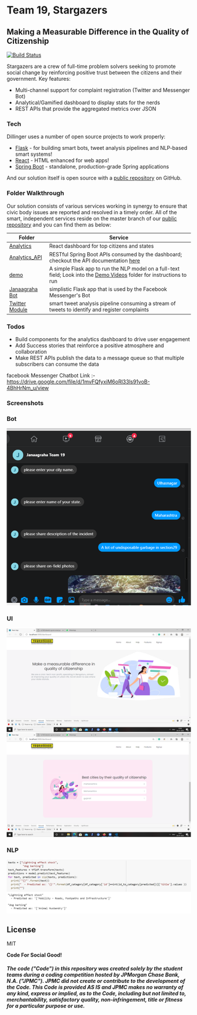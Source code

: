 # Team 19, Stargazers
## Making a Measurable Difference in the Quality of Citizenship

[![Build Status](https://travis-ci.org/joemccann/dillinger.svg?branch=master)](https://travis-ci.org/joemccann/dillinger)

Stargazers are a crew of full-time problem solvers seeking to promote social change by reinforcing positive trust between the citizens and their government.
Key features:
  - Multi-channel support for complaint registration (Twitter and Messenger Bot)
  - Analytical/Gamified dashboard to display stats for the nerds
  - REST APIs that provide the aggregated metrics over JSON

### Tech
Dillinger uses a number of open source projects to work properly:

* [Flask](https://flask.palletsprojects.com/en/1.1.x/) - for building smart bots, tweet analysis pipelines and NLP-based smart systems!
* [React](https://reactjs.org/) - HTML enhanced for web apps!
* [Spring Boot](https://spring.io/projects/spring-boot) - standalone, production-grade Spring applications

And our solution itself is open source with a [public repository](https://github.com/CFGIndia20/team-19)
 on GitHub.

### Folder Walkthrough

Our solution consists of various services working in synergy to ensure that civic body issues are reported and resolved in a timely order. All of the smart, independent services reside on the master branch of our [public repository](https://github.com/CFGIndia20/team-19) and you can find them as below:

| Folder | Service |
| ------ | ------ |
| [Analytics](https://github.com/CFGIndia20/team-19/tree/master/Analytics/janaagraha_analytics) | React dashboard for top citizens and states |
| [Analytics_API](https://github.com/CFGIndia20/team-19/tree/master/Analytics_API) | RESTful Spring Boot APIs consumed by the dashboard; checkout the API documentation [here](https://documenter.getpostman.com/view/8926422/T1DqevoA?version=latest#9450a043-981b-4fb0-8b01-d4d9ddd25646) |
| [demo](https://github.com/CFGIndia20/team-19/tree/master/demo) | A simple Flask app to run the NLP model on a full-text field; Look into the [Demo Videos](https://github.com/CFGIndia20/team-19/tree/master/Demo%20Videos) folder for instructions to run |
| [Janaagraha Bot](https://github.com/CFGIndia20/team-19/tree/master/Janaagraha%20Bot) | simplistic Flask app that is used by the Facebook Messenger's Bot | And the bot is trained on https://wit.ai/ and generated access token keys for the bot using https://developers.facebook.com/apps/ 
| [Twitter Module](https://github.com/CFGIndia20/team-19/tree/master/TwitterModule) | smart tweet analysis pipeline consuming a stream of tweets to identify and register complaints |

### Todos

 - Build components for the analytics dashboard to drive user engagement
 - Add Success stories that reinforce a positive atmosphere and collaboration
 - Make REST APIs publish the data to a message queue so that multiple subscribers can consume the data
 
 
 facebook Messenger Chatbot Link :- https://drive.google.com/file/d/1mvFQfyxiM6oRl33ls91voB-4BhHrNm_u/view
 
 
 ### Screenshots
 
 ### Bot
 ![Bot](https://github.com/CFGIndia20/team-19/blob/master/Images/Screenshot%20(51).png)
 
 ### UI
 ![UI](https://github.com/CFGIndia20/team-19/blob/master/Images/Capture.PNG)
 ![UI](https://github.com/CFGIndia20/team-19/blob/master/Images/Capture1.PNG)
 
 ### NLP
 ![NLP](https://github.com/CFGIndia20/team-19/blob/master/Images/nlp.JPG)

License
----

MIT

**Code For Social Good!**

[//]: # (These are reference links used in the body of this note and get stripped out when the markdown processor does its job. There is no need to format nicely because it shouldn't be seen. Thanks SO - http://stackoverflow.com/questions/4823468/store-comments-in-markdown-syntax)


   [dill]: <https://github.com/joemccann/dillinger>
   [git-repo-url]: <https://github.com/joemccann/dillinger.git>
   [john gruber]: <http://daringfireball.net>
   [df1]: <http://daringfireball.net/projects/markdown/>
   [markdown-it]: <https://github.com/markdown-it/markdown-it>
   [Ace Editor]: <http://ace.ajax.org>
   [node.js]: <http://nodejs.org>
   [Twitter Bootstrap]: <http://twitter.github.com/bootstrap/>
   [jQuery]: <http://jquery.com>
   [@tjholowaychuk]: <http://twitter.com/tjholowaychuk>
   [express]: <http://expressjs.com>
   [AngularJS]: <http://angularjs.org>
   [Gulp]: <http://gulpjs.com>

   [PlDb]: <https://github.com/joemccann/dillinger/tree/master/plugins/dropbox/README.md>
   [PlGh]: <https://github.com/joemccann/dillinger/tree/master/plugins/github/README.md>
   [PlGd]: <https://github.com/joemccann/dillinger/tree/master/plugins/googledrive/README.md>
   [PlOd]: <https://github.com/joemccann/dillinger/tree/master/plugins/onedrive/README.md>
   [PlMe]: <https://github.com/joemccann/dillinger/tree/master/plugins/medium/README.md>
   [PlGa]: <https://github.com/RahulHP/dillinger/blob/master/plugins/googleanalytics/README.md>
   

##### The code ("Code") in this repository was created solely by the student teams during a coding competition hosted by JPMorgan Chase Bank, N.A. ("JPMC").						JPMC did not create or contribute to the development of the Code.  This Code is provided AS IS and JPMC makes no warranty of any kind, express or implied, as to the Code,						including but not limited to, merchantability, satisfactory quality, non-infringement, title or fitness for a particular purpose or use.